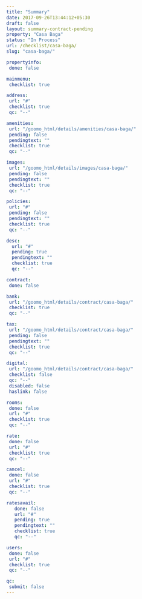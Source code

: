 ```yaml
---
title: "Summary"
date: 2017-09-26T13:44:12+05:30
draft: false
layout: summary-contract-pending
property: "Casa Baga"
status: "In Process"
url: /checklist/casa-baga/
slug: "casa-baga/"

propertyinfo:
 done: false

mainmenu:
 checklist: true

address:
 url: "#"
 checklist: true
 qc: "--"

amenities:
 url: "/goomo_html/details/amenities/casa-baga/"
 pending: false
 pendingtext: ""
 checklist: true
 qc: "--"

images:
 url: "/goomo_html/details/images/casa-baga/"
 pending: false
 pendingtext: ""
 checklist: true
 qc: "--"

policies:
 url: "#"
 pending: false
 pendingtext: ""
 checklist: true
 qc: "--"

desc:
  url: "#"
  pending: true
  pendingtext: ""
  checklist: true
  qc: "--"

contract:
 done: false

bank:
 url: "/goomo_html/details/contract/casa-baga/"
 checklist: true
 qc: "--"

tax:
 url: "/goomo_html/details/contract/casa-baga/"
 pending: false
 pendingtext: ""
 checklist: true
 qc: "--"

digital:
 url: "/goomo_html/details/contract/casa-baga/"
 checklist: false
 qc: "--"
 disabled: false
 haslink: false

rooms:
 done: false
 url: "#"
 checklist: true
 qc: "--"

rate:
 done: false
 url: "#"
 checklist: true
 qc: "--"

cancel:
 done: false
 url: "#"
 checklist: true
 qc: "--"

ratesavail:
   done: false
   url: "#"
   pending: true
   pendingtext: ""
   checklist: true
   qc: "--"

users:
 done: false
 url: "#"
 checklist: true
 qc: "--"

qc:
 submit: false
---
```


